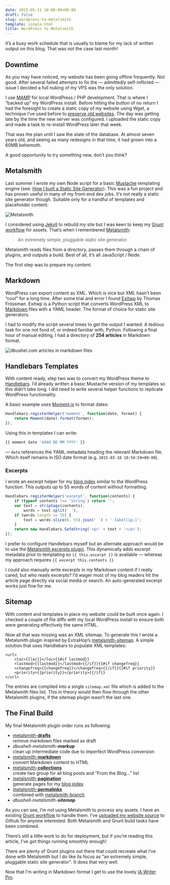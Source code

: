 ```yaml
---
date: 2015-05-11 10:00:00+00:00
draft: false
slug: wordpress-to-metalsmith
template: single.html
title: WordPress to Metalsmith
---
```


It’s a busy work schedule that is usually to blame for my lack of written output on this blog. That was not the case last month!

## Downtime

As you may have noticed, my website has been going offline frequently. Not good. After several failed attempts to fix the — admittedly self-inflicted — issue I decided a full nuking of my VPS was the only solution.

I use [MAMP](http://MAMP.info) for local WordPress / PHP development. That is where I “backed up” my WordPress install. Before hitting the button of no return I had the foresight to create a static copy of my website using Wget, a technique I’ve used before to [preserve old websites](/2012/03/20/preserving-the-web/). The day was getting late by the time the new server was configured. I uploaded the static copy and made a task to re-install WordPress later that week.

That was the plan until I saw the state of the database. At almost seven years old, and seeing as many redesigns in that time, it had grown into a 60MB behemoth.

A good opportunity to try something new, don’t you think?

## Metalsmith

Last summer I wrote my own Node script for a basic [Mustache](http://mustache.github.io/) templating engine (see: [How I built a Static Site Generator](/2014/07/09/how-i-built-a-static-site-generator/)). This was a fun project and has proven useful in many of my front-end dev jobs. It’s not really a static site generator though. Suitable only for a handful of templates and placeholder content.

<p class="post__image"><img src="/images/blog/metalsmith.png" alt="Metalsmith"></p>

I considered using [Jekyll](jekyllrb.com) to rebuild my site but I was keen to keep my [Grunt workflow](https://github.com/dbushell/dbushell-Origin) for assets. That’s when I remembered [Metalsmith](http://www.metalsmith.io/):

> An extremely simple, pluggable static site generator.

Metalsmith reads files from a directory, passes them through a chain of plugins, and outputs a build. Best of all, it’s all JavaScript / Node.

The first step was to prepare my content.

## Markdown

WordPress can export content as XML. Which is nice but XML hasn’t been “cool” for a long time. After some trial and error I found [Exitwp](https://github.com/thomasf/exitwp) by Thomas Frössman. Exitwp is a Python script that converts WordPress XML to [Markdown](http://daringfireball.net/projects/markdown/) files with a YAML header.  The format of choice for static site generators.

I had to modify the script several times to get the output I wanted. A tedious task for one not fond of, or indeed familiar with, Python. Following a final hour of manual editing, I had a directory of **254 articles** in Markdown format.

<p class="post__image"><img src="/images/blog/metalsmith-markdown.png" alt="dbushel.com articles in markdown files"></p>

## Handlebars Templates

With content ready, step two was to convert my WordPress theme to [Handlebars](http://handlebarsjs.com/). I’d already written a basic Mustache version of my templates so this didn’t take long. I did need to write several helper functions to replicate WordPress functionality.

A basic example uses [Moment.js](http://momentjs.com/) to format dates:

````javascript
Handlebars.registerHelper('moment', function(date, format) {
    return Moment(date).format(format);
});
````

Using this in templates I can write:

````javascript
{{ moment date 'dddd DD MM YYYY' }}
````

— `date` references the YAML metadata heading the relevant Markdown file. Which itself remains in ISO date format (e.g. <code>2015-03-18 10:50:59+00:00</code>).

### Excerpts

I wrote an excerpt helper for my [blog index](/blog/) similar to the WordPress function. This outputs up to 55 words of content without formatting.

````javascript
Handlebars.registerHelper('excerpt', function(contents) {
    if (typeof contents !== 'string') return '';
    var text = striptags(contents),
        words = text.split(' ');
    if (words.length >= 55) {
        text = words.slice(0, 55).join(' ') + ' [&hellip;]';
    }
    return new Handlebars.SafeString('<p>' + text + '</p>');
});
````

I prefer to configure Handlebars myself but an alternate approach would be to use the [Metalsmith excerpts plugin](https://github.com/segmentio/metalsmith-excerpts). This dynamically adds excerpt metadata prior to templating so `{{ this.excerpt }}` is available — whereas my approach requires `{{ excerpt this.contents }}`

I could also manually write excerpts in my Markdown content if I really cared, but who reads excerpts? I’d wager most of my blog readers hit the article page directly via social media or search. An auto-generated excerpt works just fine for me.

## Sitemap

With content and templates in place my website could be built once again. I checked a couple of file diffs with my local WordPress install to ensure both were generating effectively the same HTML.

Now all that was missing was an XML sitemap. To generate this I wrote a Metalsmith plugin inspired by ExtraHop’s [metalsmith-sitemap](https://github.com/ExtraHop/metalsmith-sitemap). A simple solution that uses Handlebars to populate XML templates:

````markup
<url>
    <loc>{{loc}}</loc>{{#if lastmod}}
    <lastmod>{{lastmod}}</lastmod>{{/if}}{{#if changefreq}}
    <changefreq>{{changefreq}}</changefreq>{{/if}}{{#if priority}}
    <priority>{{priority}}</priority>{{/if}}
</url>
````

The entries are compiled into a single `sitemap.xml` file which is added to the Metalsmith files list. This in theory would then flow through the other Metalsmith plugins, if the sitemap plugin wasn’t the last one.

## The Final Build

My final Metalsmith plugin order runs as following:

* [metalsmith-**drafts**](https://github.com/segmentio/metalsmith-drafts)
<br><span class="p--small p--light">remove markdown files marked as draft</span>
* *dbushell-metalsmith-**markup***
<br><span class="p--small p--light">clean up intermediate code due to imperfect WordPress conversion</span>
* [metalsmith-**markdown**](https://github.com/segmentio/metalsmith-markdown)
<br><span class="p--small p--light">convert Markdown content to HTML</span>
* [metalsmith-**collections**](https://github.com/segmentio/metalsmith-collections)
<br><span class="p--small p--light">create two group for all blog posts and “From the Blog…” list</span>
* [metalsmith-**pagination**](https://github.com/blakeembrey/metalsmith-pagination)
<br><span class="p--small p--light">generate pages for my [blog index](/blog/)</span>
* [metalsmith-**permalinks**](https://github.com/segmentio/metalsmith-permalinks)
<br><span class="p--small p--light">combined with [metalsmith-branch](https://github.com/ericgj/metalsmith-branch)</span>
* *dbushell-metalsmith-**sitemap***

As you can see, I’m not using Metalsmith to process any assets. I have an existing [Grunt workflow](https://github.com/dbushell/dbushell-Origin) to handle them.  I’ve [uploaded my website source](https://github.com/dbushell/dbushell-com) to Github for anyone interested. Both Metalsmith and Grunt build tasks have been combined.

There’s still a little work to do for deployment, but if you’re reading this article, I’ve got things running smoothly enough!

There are plenty of Grunt plugins out there that could recreate what I’ve done with Metalsmith but I do like its focus as <q>an extremely simple, pluggable static site generator</q>. It does that very well.

Now that I’m writing in Markdown format I get to use the lovely [IA Writer Pro](https://ia.net/writer/mac).
